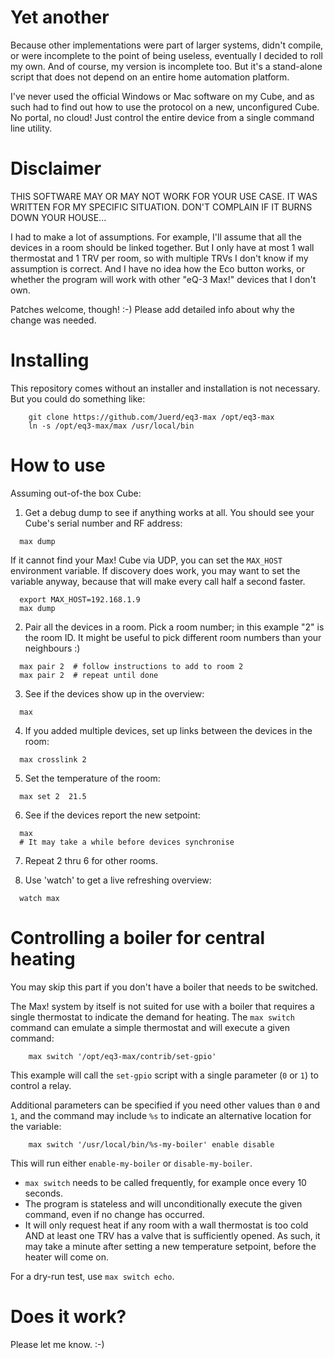 # Yet another

Because other implementations were part of larger systems, didn't compile, or
were incomplete to the point of being useless, eventually I decided to roll my
own. And of course, my version is incomplete too. But it's a stand-alone script
that does not depend on an entire home automation platform.

I've never used the official Windows or Mac software on my Cube, and as such
had to find out how to use the protocol on a new, unconfigured Cube. No portal,
no cloud! Just control the entire device from a single command line utility.

# Disclaimer

THIS SOFTWARE MAY OR MAY NOT WORK FOR YOUR USE CASE. IT WAS WRITTEN FOR MY
SPECIFIC SITUATION. DON'T COMPLAIN IF IT BURNS DOWN YOUR HOUSE...

I had to make a lot of assumptions. For example, I'll assume that all the
devices in a room should be linked together. But I only have at most 1 wall
thermostat and 1 TRV per room, so with multiple TRVs I don't know if my
assumption is correct. And I have no idea how the Eco button works, or whether
the program will work with other "eQ-3 Max!" devices that I don't own.

Patches welcome, though! :-)
Please add detailed info about why the change was needed.

# Installing

This repository comes without an installer and installation is not necessary.
But you could do something like:

```
    git clone https://github.com/Juerd/eq3-max /opt/eq3-max
    ln -s /opt/eq3-max/max /usr/local/bin
```

# How to use

Assuming out-of-the box Cube:

1. Get a debug dump to see if anything works at all. You should
see your Cube's serial number and RF address:

  ```
    max dump
```

  If it cannot find your Max! Cube via UDP, you can set the `MAX_HOST`
  environment variable. If discovery does work, you may want to set the
  variable anyway, because that will make every call half a second faster.

  ```
    export MAX_HOST=192.168.1.9
    max dump
```

2. Pair all the devices in a room. Pick a room number; in this example "2"
is the room ID. It might be useful to pick different room numbers than
your neighbours :)

  ```
    max pair 2  # follow instructions to add to room 2
    max pair 2  # repeat until done
```

3. See if the devices show up in the overview:

  ```
    max
```

4. If you added multiple devices, set up links between the devices in the
room:

  ```
    max crosslink 2
```

5. Set the temperature of the room:

  ```
    max set 2  21.5
```

6. See if the devices report the new setpoint:

  ```
    max
    # It may take a while before devices synchronise
```

7. Repeat 2 thru 6 for other rooms.

8. Use 'watch' to get a live refreshing overview:

  ```
    watch max
```

# Controlling a boiler for central heating

You may skip this part if you don't have a boiler that needs to be switched.

The Max! system by itself is not suited for use with a boiler that requires
a single thermostat to indicate the demand for heating. The `max switch`
command can emulate a simple thermostat and will execute a given command:

```
    max switch '/opt/eq3-max/contrib/set-gpio'
```

This example will call the ```set-gpio``` script with a single parameter
(`0` or `1`) to control a relay.

Additional parameters can be specified if you need other values than `0` and
`1`, and the command may include `%s` to indicate an alternative location
for the variable:

```
    max switch '/usr/local/bin/%s-my-boiler' enable disable
```

This will run either `enable-my-boiler` or `disable-my-boiler`.

- `max switch` needs to be called frequently, for example once every 10 seconds.
- The program is stateless and will unconditionally execute the given command,
  even if no change has occurred.
- It will only request heat if any room with a wall thermostat is too cold AND
  at least one TRV has a valve that is sufficiently opened. As such, it may
  take a minute after setting a new temperature setpoint, before the heater will
  come on.

For a dry-run test, use `max switch echo`.

# Does it work?

Please let me know. :-)

